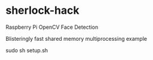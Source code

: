 # sherlock-hack
Raspberry Pi OpenCV Face Detection

Blisteringly fast shared memory multiprocessing example

sudo sh setup.sh
